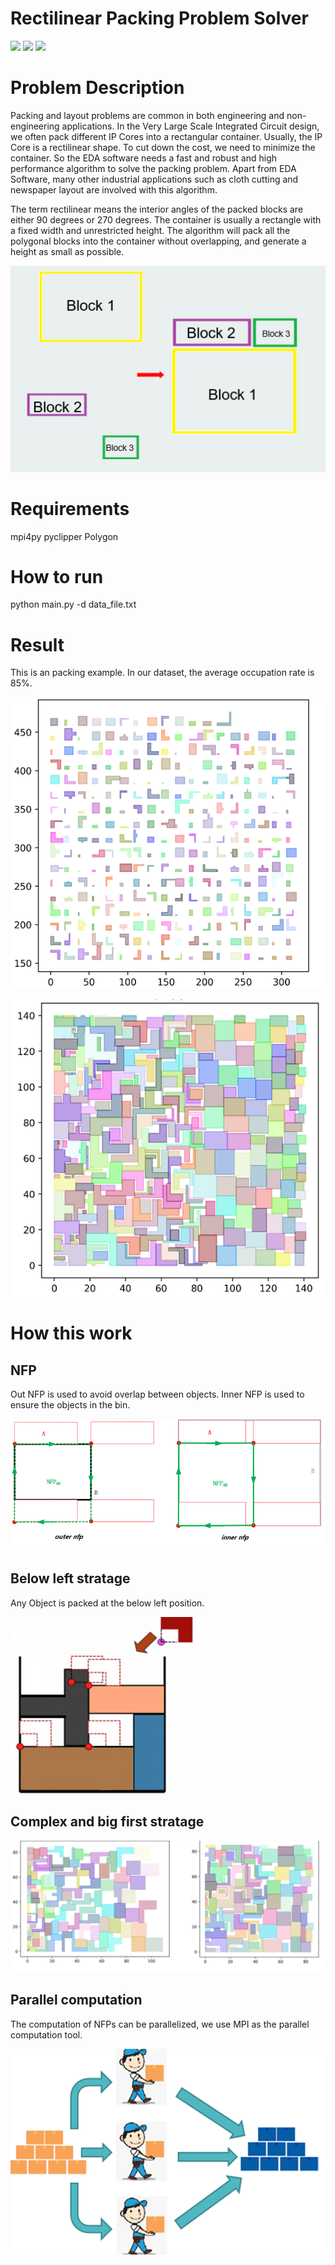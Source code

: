 # Rectilinear Packing Problem Solver
![](https://img.shields.io/github/languages/top/Mrlution/RectilinearPackingProblemSolver)
![](https://img.shields.io/github/languages/code-size/Mrlution/RectilinearPackingProblemSolver)
![](https://img.shields.io/github/languages/count/Mrlution/RectilinearPackingProblemSolver?logoColor=brightgreen)

# Problem Description

Packing and layout problems are common in both engineering and non-engineering applications. In the Very Large Scale Integrated Circuit design, we often pack different IP Cores into a rectangular container. Usually, the IP Core is a rectilinear shape. To cut down the cost, we need to minimize the container. So the EDA software needs a fast and robust and high performance algorithm to solve the packing problem. Apart from EDA Software, many other industrial applications such as cloth cutting and newspaper layout are involved with this algorithm.

The term rectilinear means the interior angles of the packed blocks are either 90 degrees or 270 degrees. The container is usually a rectangle with a fixed width and unrestricted height. The algorithm will pack all the polygonal blocks into the container without overlapping, and generate a height as small as possible.

![](images/problem_description.png)

# Requirements
mpi4py
pyclipper
Polygon

# How to run
python main.py -d data_file.txt

# Result
This is an packing example. In our dataset, the average occupation rate is 85%.

![](images/beforePacking.png)

![](images/afterPacking.png)

# How this work

## NFP 
Out NFP is used to avoid overlap between objects. Inner NFP is used to ensure the objects in the bin.

![](images/nfp.png)

## Below left stratage
Any Object is packed at the below left position.

![](images/belowleft.png)

## Complex and big first stratage

![](images/bigfirst.png)

## Parallel computation
The computation of NFPs can be parallelized, we use MPI as the parallel computation tool. 

![](images/parallel.png) 


